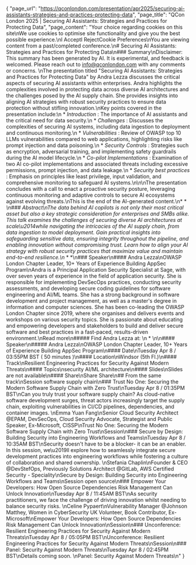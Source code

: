 {
    "page_url": "https://qconlondon.com/presentation/apr2025/securing-ai-assistants-strategies-and-practices-protecting-data",
    "page_title": "QCon London 2025 | Securing AI Assistants: Strategies and Practices for Protecting Data",
    "page_content": "Your choice regarding cookies on this site\nWe use cookies to optimise site functionality and give you the best possible experience.\nI AcceptI RejectCookie Preferences\nYou are viewing content from a past/completed conference.\n# Securing AI Assistants: Strategies and Practices for Protecting Data\n### Summary\nDisclaimer: This summary has been generated by AI. It is experimental, and feedback is welcomed. Please reach out to info@qconlondon.com with any comments or concerns. \nThe presentation titled \"Securing AI Assistants: Strategies and Practices for Protecting Data\" by Andra Lezza discusses the critical aspects of securing AI assistants within enterprises. Andra highlights the complexities involved in protecting data across diverse AI architectures and the challenges posed by the AI supply chain. She provides insights into aligning AI strategies with robust security practices to ensure data protection without stifling innovation.\nKey points covered in the presentation include:\n  * _Introduction_ : The importance of AI assistants and the critical need for data security.\n  * _Challenges_ : Discusses the complexities of securing AI systems, including data ingestion to deployment and continuous monitoring.\n  * _Vulnerabilities_ : Review of OWASP top 10 LLMs vulnerabilities compared to web applications, highlighting risks like prompt injection and data poisoning.\n  * _Security Controls_ : Strategies such as encryption, adversarial training, and implementing safety guardrails during the AI model lifecycle.\n  * _Co-pilot Implementations_ : Examination of two AI co-pilot implementations and associated threats including excessive permissions, prompt injection, and data leakage.\n  * _Security best practices_ : Emphasis on principles like least privilege, input validation, and comprehensive monitoring to safeguard AI systems.\n\n\nThe presentation concludes with a call to enact a proactive security posture, leveraging continuous monitoring and adaptive controls to secure AI ecosystems against evolving threats.\nThis is the end of the AI-generated content.\n* * *\n### Abstract\nThe data behind AI copilots is not only their most critical asset but also a key strategic consideration for enterprises and SMBs alike. This talk examines the challenges of securing diverse AI architectures at scale\u2014while navigating the intricacies of the AI supply chain, from data ingestion to model deployment. Gain practical insights into safeguarding sensitive data, ensuring integrity throughout the pipeline, and enabling innovation without compromising trust. Learn how to align your AI strategy with robust security practices that maximize value and maintain end-to-end resilience.\n* * *\n### Speaker\n#### Andra Lezza\nOWASP London Chapter Leader, 10+ Years of Experience Building AppSec Program\nAndra is a Principal Application Security Specialist at Sage, with over seven years of experience in the field of application security. She is responsible for implementing DevSecOps practices, conducting security assessments, and developing secure coding guidelines for software engineering and AI/ML teams. She has a strong background in software development and project management, as well as a master's degree in information and computer sciences. She has been co-leading the OWASP London Chapter since 2019, where she organises and delivers events and workshops on various security topics. She is passionate about educating and empowering developers and stakeholders to build and deliver secure software and best practices in a fast-paced, results-driven environment.\nRead more\n#####  Find Andra Lezza at: \n  * \n\n#### Speaker\n##### Andra Lezza\nOWASP London Chapter Leader, 10+ Years of Experience Building AppSec Program\n#### Date\nTuesday Apr 8 / 03:55PM BST ( 50 minutes )\n#### Location\nWindsor (5th Fl.)\n#### Track\nResilient Engineering Practices for Security Against Modern Threats\n#### Topics\nsecurity AI/ML architecture\n#### Slides\nSlides are not available\n#### Share\nShare Share\n## From the same track\nSession software supply chain\n### Trust No One: Securing the Modern Software Supply Chain with Zero Trust\nTuesday Apr 8 / 01:35PM BST\nCan you truly trust your software supply chain? As cloud-native software development surges, threat actors increasingly target the supply chain, exploiting vulnerabilities in CI/CD pipelines, dependencies, and container images. \nEmma Yuan Fang\nSenior Cloud Security Architect @EPAM, DevSecOps, Cloud Security Advocate, Strategist and Public Speaker, Ex-Microsoft, CISSP\nTrust No One: Securing the Modern Software Supply Chain with Zero Trust\nSession\n### Secure by Design: Building Security into Engineering Workflows and Teams\nTuesday Apr 8 / 10:35AM BST\nSecurity doesn't have to be a blocker- it can be an enabler. In this session, we\u2019ll explore how to seamlessly integrate secure development practices into engineering workflows while fostering a culture of collaboration and shared ownership. \nStefania Chaplin\nFounder & CEO @DevStefOps, Previously Solutions Architect @GitLab, AWS Certified Security - Speciality\nSecure by Design: Building Security into Engineering Workflows and Teams\nSession open source\n### Empower Your Developers: How Open Source Dependencies Risk Management Can Unlock Innovation\nTuesday Apr 8 / 11:45AM BST\nAs security practitioners, we face the challenge of driving innovation whilst needing to balance security risks. \nCeline Pypaert\nVulnerability Manager @Johnson Matthey, Women in CyberSecurity UK Volunteer, Book Contributor, Ex-Microsoft\nEmpower Your Developers: How Open Source Dependencies Risk Management Can Unlock Innovation\nSession\n### Unconference: Resilient Engineering Practices for Security Against Modern Threats\nTuesday Apr 8 / 05:05PM BST\nUnconference: Resilient Engineering Practices for Security Against Modern Threats\nSession\n### Panel: Security Against Modern Threats\nTuesday Apr 8 / 02:45PM BST\nDetails coming soon. \nPanel: Security Against Modern Threats\n"
}